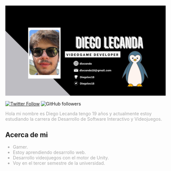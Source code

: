 ![github-profile](./docs/img/banner.jpg)



[![Twitter Follow](https://img.shields.io/twitter/follow/diegolecanda?style=social)](https://twitter.com/diegolecanda)
![GitHub followers](https://img.shields.io/github/followers/Diegolec18?style=social)

<span style="color:Darkgrey">Hola mi nombre es Diego Lecanda tengo 19 años y actualmente estoy estudiando la carrera de Desarrollo de Software Interactivo y Videojuegos.</span> 

## Acerca de mi
<span style="color:Darkgrey">

- Gamer.
- Estoy aprendiendo desarrollo web.
- Desarrollo videojuegos con el motor de Unity.
- Voy en el tercer semestre de la universidad.

</span>  


